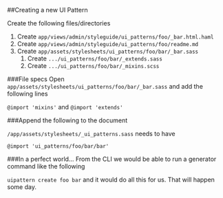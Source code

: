##Creating a new UI Pattern

Create the following files/directories 

1. Create `app/views/admin/styleguide/ui_patterns/foo/_bar.html.haml`
1. Create `app/views/admin/styleguide/ui_patterns/foo/readme.md`
1. Create `app/assets/stylesheets/ui_patterns/foo/bar/_bar.sass`
	1. Create `.../ui_patterns/foo/bar/_extends.sass`
	1. Create `.../ui_patterns/foo/bar/_mixins.scss` 

###File specs
Open `app/assets/stylesheets/ui_patterns/foo/bar/_bar.sass` and add the following lines

`@import 'mixins'` and `@import 'extends'`

###Append the following to the document

`/app/assets/stylesheets/_ui_patterns.sass` needs to have

`@import 'ui_patterns/foo/bar/bar'`

###In a perfect world…
From the CLI we would be able to run a generator command like the following

`uipattern create foo bar` and it would do all this for us. That will happen some day.